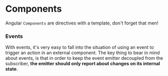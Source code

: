 # Components

Angular `Components` are directives with a template, don't forget that men!

### Events
With events, it's very easy to fall into the situation of using an event to trigger an action in an external component. The key thing to bear in mind about events, is that in order to keep the event emitter decoupled from the subscriber, **the emitter should only report about changes on its internal state**.
